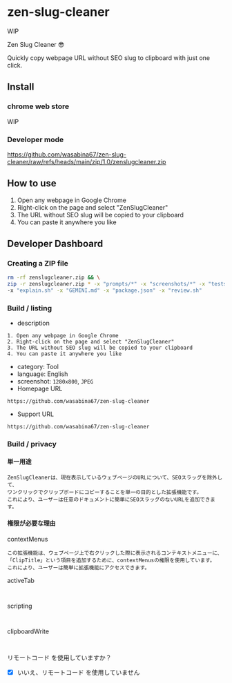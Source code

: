 # zen-slug-cleaner

WIP

Zen Slug Cleaner 😎

Quickly copy webpage URL without SEO slug to clipboard with just one click.

## Install

### chrome web store

WIP

### Developer mode

https://github.com/wasabina67/zen-slug-cleaner/raw/refs/heads/main/zip/1.0/zenslugcleaner.zip

## How to use

1. Open any webpage in Google Chrome
2. Right-click on the page and select "ZenSlugCleaner"
3. The URL without SEO slug will be copied to your clipboard
4. You can paste it anywhere you like

## Developer Dashboard

### Creating a ZIP file

```bash
rm -rf zenslugcleaner.zip && \
zip -r zenslugcleaner.zip * -x "prompts/*" -x "screenshots/*" -x "tests/*" -x "zip/*" \
-x "explain.sh" -x "GEMINI.md" -x "package.json" -x "review.sh"
```

### Build / listing

- description

```
1. Open any webpage in Google Chrome
2. Right-click on the page and select "ZenSlugCleaner"
3. The URL without SEO slug will be copied to your clipboard
4. You can paste it anywhere you like
```

- category: Tool
- language: English
- screenshot: `1280x800`, `JPEG`
- Homepage URL

```
https://github.com/wasabina67/zen-slug-cleaner
```

- Support URL

```
https://github.com/wasabina67/zen-slug-cleaner
```

### Build / privacy

#### 単一用途

```
ZenSlugCleanerは、現在表示しているウェブページのURLについて、SEOスラッグを除外して、
ワンクリックでクリップボードにコピーすることを単一の目的とした拡張機能です。
これにより、ユーザーは任意のドキュメントに簡単にSEOスラッグのないURLを追加できます。
```

#### 権限が必要な理由

contextMenus

```
この拡張機能は、ウェブページ上で右クリックした際に表示されるコンテキストメニューに、
「ClipTitle」という項目を追加するために、contextMenusの権限を使用しています。
これにより、ユーザーは簡単に拡張機能にアクセスできます。
```

activeTab

```


```

scripting

```


```

clipboardWrite

```


```

リモートコード を使用していますか？

- [x] いいえ、リモートコード を使用していません

